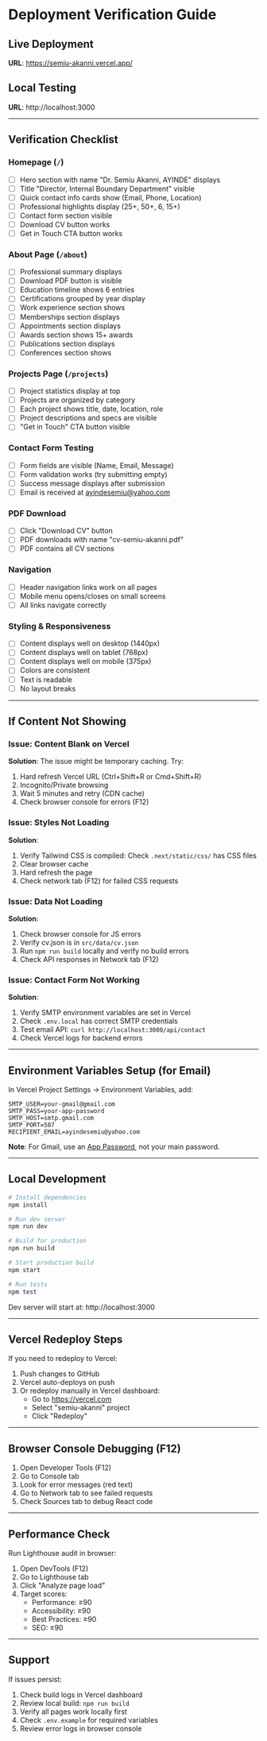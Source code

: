 # Deployment Verification Guide

## Live Deployment
**URL**: https://semiu-akanni.vercel.app/

## Local Testing
**URL**: http://localhost:3000

---

## Verification Checklist

### Homepage (`/`)
- [ ] Hero section with name "Dr. Semiu Akanni, AYINDE" displays
- [ ] Title "Director, Internal Boundary Department" visible
- [ ] Quick contact info cards show (Email, Phone, Location)
- [ ] Professional highlights display (25+, 50+, 6, 15+)
- [ ] Contact form section visible
- [ ] Download CV button works
- [ ] Get in Touch CTA button works

### About Page (`/about`)
- [ ] Professional summary displays
- [ ] Download PDF button is visible
- [ ] Education timeline shows 6 entries
- [ ] Certifications grouped by year display
- [ ] Work experience section shows
- [ ] Memberships section displays
- [ ] Appointments section displays
- [ ] Awards section shows 15+ awards
- [ ] Publications section displays
- [ ] Conferences section shows

### Projects Page (`/projects`)
- [ ] Project statistics display at top
- [ ] Projects are organized by category
- [ ] Each project shows title, date, location, role
- [ ] Project descriptions and specs are visible
- [ ] "Get in Touch" CTA button visible

### Contact Form Testing
- [ ] Form fields are visible (Name, Email, Message)
- [ ] Form validation works (try submitting empty)
- [ ] Success message displays after submission
- [ ] Email is received at ayindesemiu@yahoo.com

### PDF Download
- [ ] Click "Download CV" button
- [ ] PDF downloads with name "cv-semiu-akanni.pdf"
- [ ] PDF contains all CV sections

### Navigation
- [ ] Header navigation links work on all pages
- [ ] Mobile menu opens/closes on small screens
- [ ] All links navigate correctly

### Styling & Responsiveness
- [ ] Content displays well on desktop (1440px)
- [ ] Content displays well on tablet (768px)
- [ ] Content displays well on mobile (375px)
- [ ] Colors are consistent
- [ ] Text is readable
- [ ] No layout breaks

---

## If Content Not Showing

### Issue: Content Blank on Vercel
**Solution**: The issue might be temporary caching. Try:
1. Hard refresh Vercel URL (Ctrl+Shift+R or Cmd+Shift+R)
2. Incognito/Private browsing
3. Wait 5 minutes and retry (CDN cache)
4. Check browser console for errors (F12)

### Issue: Styles Not Loading
**Solution**:
1. Verify Tailwind CSS is compiled: Check `.next/static/css/` has CSS files
2. Clear browser cache
3. Hard refresh the page
4. Check network tab (F12) for failed CSS requests

### Issue: Data Not Loading
**Solution**:
1. Check browser console for JS errors
2. Verify cv.json is in `src/data/cv.json`
3. Run `npm run build` locally and verify no build errors
4. Check API responses in Network tab (F12)

### Issue: Contact Form Not Working
**Solution**:
1. Verify SMTP environment variables are set in Vercel
2. Check `.env.local` has correct SMTP credentials
3. Test email API: `curl http://localhost:3000/api/contact`
4. Check Vercel logs for backend errors

---

## Environment Variables Setup (for Email)

In Vercel Project Settings → Environment Variables, add:

```
SMTP_USER=your-gmail@gmail.com
SMTP_PASS=your-app-password
SMTP_HOST=smtp.gmail.com
SMTP_PORT=587
RECIPIENT_EMAIL=ayindesemiu@yahoo.com
```

**Note**: For Gmail, use an [App Password](https://myaccount.google.com/apppasswords), not your main password.

---

## Local Development

```bash
# Install dependencies
npm install

# Run dev server
npm run dev

# Build for production
npm run build

# Start production build
npm start

# Run tests
npm test
```

Dev server will start at: http://localhost:3000

---

## Vercel Redeploy Steps

If you need to redeploy to Vercel:

1. Push changes to GitHub
2. Vercel auto-deploys on push
3. Or redeploy manually in Vercel dashboard:
   - Go to https://vercel.com
   - Select "semiu-akanni" project
   - Click "Redeploy"

---

## Browser Console Debugging (F12)

1. Open Developer Tools (F12)
2. Go to Console tab
3. Look for error messages (red text)
4. Go to Network tab to see failed requests
5. Check Sources tab to debug React code

---

## Performance Check

Run Lighthouse audit in browser:
1. Open DevTools (F12)
2. Go to Lighthouse tab
3. Click "Analyze page load"
4. Target scores:
   - Performance: ≥90
   - Accessibility: ≥90
   - Best Practices: ≥90
   - SEO: ≥90

---

## Support

If issues persist:
1. Check build logs in Vercel dashboard
2. Review local build: `npm run build`
3. Verify all pages work locally first
4. Check `.env.example` for required variables
5. Review error logs in browser console

